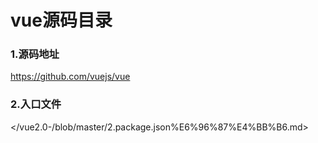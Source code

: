 # vue源码目录 #
### 1.源码地址 ###
<https://github.com/vuejs/vue>
### 2.入口文件 ###
</vue2.0-/blob/master/2.package.json%E6%96%87%E4%BB%B6.md>